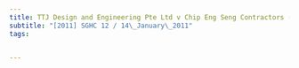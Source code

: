 ```yaml
---
title: TTJ Design and Engineering Pte Ltd v Chip Eng Seng Contractors (1988) Pte Ltd 
subtitle: "[2011] SGHC 12 / 14\_January\_2011"
tags:


---
```


